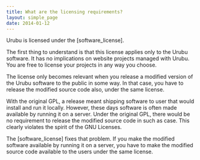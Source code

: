 ```yaml
---
title: What are the licensing requirements? 
layout: simple_page 
date: 2014-01-12
---
```


Urubu is licensed under the [software_license].

The first thing to understand is that this license applies only to the Urubu
software. It has no implications on website projects managed with Urubu. You
are free to license your projects in any way you choose.

The license only becomes relevant when you release a modified version of the
Urubu software to the public in some way. In that case, you have to release the
modified source code also, under the same license. 

With the original GPL, a release meant shipping software to user that would
install and run it locally.  However, these days software is often made
available by running it on a server.  Under the original GPL, there would be no
requirement to release the modified source code in such as case. This clearly
violates the spirit of the GNU Licenses.

The [software_license] fixes that problem. If you make the modified software
available by running it on a server, you have to make the modified source code
available to the users under the same license.

